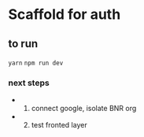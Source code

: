# Scaffold for auth

## to run

`yarn` 
`npm run dev`

### next steps

- 1. connect google, isolate BNR org
- 2. test fronted layer
